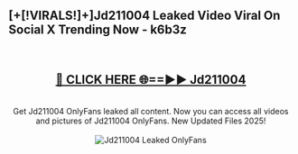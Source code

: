 <h2>[+[!VIRALS!]+]Jd211004 Leaked Video Viral On Social X Trending Now - k6b3z</h2>
<br>
<div align="center">
<h2><a href="https://libra.edu.pl?Jd211004" rel="nofollow">🔴 CLICK HERE 🌐==►► Jd211004</a></h2>
<br>
Get Jd211004 OnlyFans leaked all content. Now you can access all videos and pictures of Jd211004 OnlyFans. New Updated Files 2025!
<br>
<br>
<a href="https://libra.edu.pl?Jd211004" rel="nofollow" data-target="animated-image.originalLink"><img src="https://i.ibb.co.com/WyWwxjT/player-gif2.gif" alt="Jd211004 Leaked OnlyFans" style="max-width: 100%; display: inline-block;" data-target="animated-image.originalImage"></a>
</div>
<br>